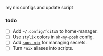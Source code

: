 my nix configs and update script

### todo
- [ ] Add `~/.config/fcitx5` to home-manager.
- [ ] Use `stylix` colors in `oh-my-posh` config.
- [ ] Add [`sops-nix`](https://github.com/Mic92/sops-nix) for managing secrets.
- [ ] Turn `*nix` aliases into scripts.  
